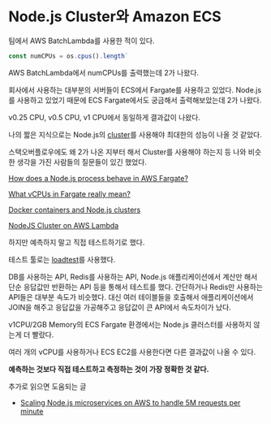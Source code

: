 # Node.js Cluster와 Amazon ECS

팀에서 AWS BatchLambda를 사용한 적이 있다. 

```ts
const numCPUs = os.cpus().length`
```

AWS BatchLambda에서 numCPUs를 출력했는데 2가 나왔다.

회사에서 사용하는 대부분의 서버들이 ECS에서 Fargate를 사용하고 있었다. Node.js를 사용하고 있었기 때문에 ECS Fargate에서도 궁금해서 출력해보았는데 2가 나왔다.

v0.25 CPU, v0.5 CPU, v1 CPU에서 동일하게 결과값이 나왔다.

나의 짧은 지식으로는 Node.js의 [cluster](https://nodejs.org/api/cluster.html#cluster)를 사용해야 최대한의 성능이 나올 것 같았다.

스택오버플로우에도 왜 2가 나온 지부터 해서 Cluster를 사용해야 하는지 등 나와 비슷한 생각을 가진 사람들의 질문들이 있긴 했었다.

[How does a Node.js process behave in AWS Fargate?](https://stackoverflow.com/questions/63107690/how-does-a-node-js-process-behave-in-aws-fargate)

[What vCPUs in Fargate really mean?](https://stackoverflow.com/questions/52090968/what-vcpus-in-fargate-really-mean)

[Docker containers and Node.js clusters](https://stackoverflow.com/questions/28547993/docker-containers-and-node-js-clusters)

[NodeJS Cluster on AWS Lambda](https://stackoverflow.com/questions/43213250/nodejs-cluster-on-aws-lambda)

하지만 예측하지 말고 직접 테스트하기로 했다.

테스트 툴로는 [loadtest](https://github.com/alexfernandez/loadtest)를 사용했다.

DB를 사용하는 API, Redis를 사용하는 API, Node.js 애플리케이션에서 계산만 해서 단순 응답값만 반환하는 API 등을 통해서 테스트를 했다. 간단하거나 Redis만 사용하는 API들은 대부분 속도가 비슷했다. 대신 여러 테이블들을 호출해서 애플리케이션에서 JOIN을 해주고 응답값을 가공해주고 응답값이 큰 API에서 속도차이가 났다.

v1CPU/2GB Memory의 ECS Fargate 환경에서는 Node.js 클러스터를 사용하지 않는게 더 빨랐다.

여러 개의 vCPU를 사용하거나 ECS EC2를 사용한다면 다른 결과값이 나올 수 있다.

**예측하는 것보다 직접 테스트하고 측정하는 것이 가장 정확한 것 같다.**

추가로 읽으면 도움되는 글
- [Scaling Node.js microservices on AWS to handle 5M requests per minute](https://sirinsoftware.com/blog/technology/scaling-node-js-microservices-on-aws-to-handle-5m-requests-per-minute/)